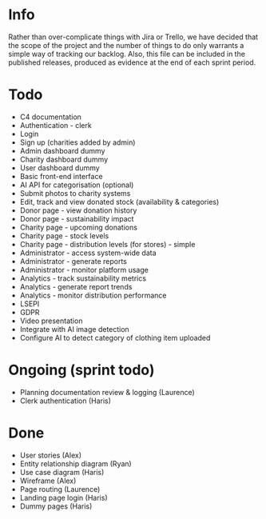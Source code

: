 # Info
Rather than over-complicate things with Jira or Trello, we have decided that the scope of the project and the number of things to do only warrants a simple way of tracking our backlog. Also, this file can be included in the published releases, produced as evidence at the end of each sprint period.

# Todo
* C4 documentation
* Authentication - clerk
* Login
* Sign up (charities added by admin)
* Admin dashboard dummy
* Charity dashboard dummy
* User dashboard dummy
* Basic front-end interface
* AI API for categorisation (optional)
* Submit photos to charity systems
* Edit, track and view donated stock (availability & categories)
* Donor page - view donation history
* Donor page - sustainability impact
* Charity page - upcoming donations
* Charity page - stock levels
* Charity page - distribution levels (for stores) - simple
* Administrator - access system-wide data
* Administrator - generate reports
* Administrator - monitor platform usage
* Analytics - track sustainability metrics
* Analytics - generate report trends
* Analytics - monitor distribution performance
* LSEPI
* GDPR
* Video presentation
* Integrate with AI image detection
* Configure AI to detect category of clothing item uploaded

# Ongoing (sprint todo)
* Planning documentation review & logging (Laurence)
* Clerk authentication (Haris)

# Done
* User stories (Alex)
* Entity relationship diagram (Ryan)
* Use case diagram (Haris)
* Wireframe (Alex)
* Page routing (Laurence)
* Landing page login (Haris)
* Dummy pages (Haris)